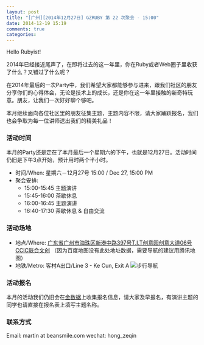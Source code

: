 ```yaml
---
layout: post
title: "[广州][2014年12月27日] GZRUBY 第 22 次聚会 - 15:00"
date: 2014-12-19 15:19
comments: true
categories: 
---
```


Hello Rubyist!

2014年已经接近尾声了，在即将过去的这一年里，你在Ruby或者Web圈子里收获了什么？又错过了什么呢？

在2014年最后的一次Party中，我们希望大家都能够参与进来，跟我们社区的朋友分享你们的心得体会，无论是技术上的成长，还是你在这一年里接触的新奇特玩意。朋友，让我们一次好好聊个够吧。

本月继续面向各位社区里的朋友征集主题，主题内容不限，请大家踊跃报名，我们也会争取为每一位讲师送出我们的精美礼品！

### 活动时间
本月的Party还是定在了本月最后一个星期六的下午，也就是12月27日。活动时间仍旧是下午3点开始，预计用时两个半小时。

* 时间/When: 星期六－12月27号 15:00 / Dec 27, 15:00 PM
* 聚会安排:
    * 15:00-15:45 主题演讲
    * 15:45-16:00 茶歇休息
    * 16:00-16:45 主题演讲
    * 16:40-17:30 茶歇休息 & 自由交流

### 活动场地
* 地点/Where: [广东省广州市海珠区新港中路397号T.I.T创意园创意大道06号 CCIC联合文创](http://map.qq.com/?type=marker&isopeninfowin=1&markertype=1&name=%E4%B8%AD%E5%9B%BD%2C%E5%B9%BF%E4%B8%9C%E7%9C%81%2C%E5%B9%BF%E5%B7%9E%E5%B8%82%2C%E6%B5%B7%E7%8F%A0%E5%8C%BA&addr=%E8%89%BA%E8%8B%91%E8%B7%AF106%E5%8F%B7%E6%96%B0%E8%A1%97%E5%A4%B4%E6%9D%91&pointy=23.098996&pointx=113.325283&coord=23.098996%2C113.325283&nodata_redirect=1) （因为百度地图没有此处地址数据，需要导航的建议用腾讯地图）
* 地铁/Metro: 客村A出口/Line 3 - Ke Cun, Exit A
![步行导航](https://ruby-china-files.b0.upaiyun.com/photo/2014/e8a6d49d28fc355e2f55675e7abc0e19.png)

### 活动报名
本月的活动我们仍旧会在[金数据](https://jinshuju.net/f/7NtQDD)上收集报名信息，请大家及早报名，有演讲主题的同学也请直接在报名表上填写主题名称。

### 联系方式
Email: martin at beansmile.com
wechat: hong_zeqin
